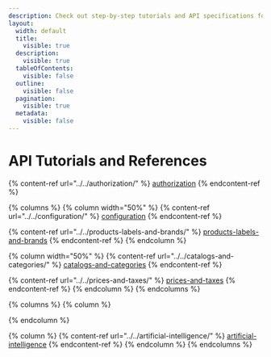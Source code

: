 ```yaml
---
description: Check out step-by-step tutorials and API specifications for each service.
layout:
  width: default
  title:
    visible: true
  description:
    visible: true
  tableOfContents:
    visible: false
  outline:
    visible: false
  pagination:
    visible: true
  metadata:
    visible: false
---
```


# API Tutorials and References







{% content-ref url="../../authorization/" %}
[authorization](../../authorization/)
{% endcontent-ref %}

{% columns %}
{% column width="50%" %}
{% content-ref url="../../configuration/" %}
[configuration](../../configuration/)
{% endcontent-ref %}

{% content-ref url="../../products-labels-and-brands/" %}
[products-labels-and-brands](../../products-labels-and-brands/)
{% endcontent-ref %}
{% endcolumn %}

{% column width="50%" %}
{% content-ref url="../../catalogs-and-categories/" %}
[catalogs-and-categories](../../catalogs-and-categories/)
{% endcontent-ref %}

{% content-ref url="../../prices-and-taxes/" %}
[prices-and-taxes](../../prices-and-taxes/)
{% endcontent-ref %}
{% endcolumn %}
{% endcolumns %}



{% columns %}
{% column %}

{% endcolumn %}

{% column %}
{% content-ref url="../../artificial-intelligence/" %}
[artificial-intelligence](../../artificial-intelligence/)
{% endcontent-ref %}
{% endcolumn %}
{% endcolumns %}
